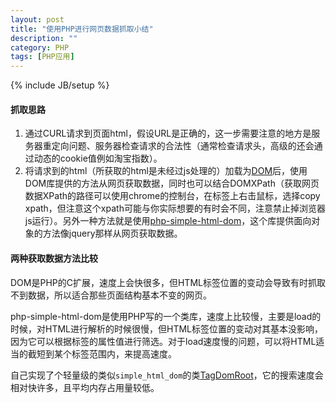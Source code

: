 ```yaml
---
layout: post
title: "使用PHP进行网页数据抓取小结"
description: ""
category: PHP
tags: [PHP应用]
---
```

{% include JB/setup %}

#### 抓取思路

1. 通过CURL请求到页面html，假设URL是正确的，这一步需要注意的地方是服务器重定向问题、服务器检查请求的合法性（通常检查请求头，高级的还会通过动态的cookie值例如淘宝指数）。
2. 将请求到的html（所获取的html是未经过js处理的）加载为[DOM](http://www.php.net/manual/zh/book.dom.php)后，使用DOM库提供的方法从网页获取数据，同时也可以结合DOMXPath（获取网页数据XPath的路径可以使用chrome的控制台，在标签上右击鼠标，选择copy xpath，但注意这个xpath可能与你实际想要的有时会不同，注意禁止掉浏览器js运行）。另外一种方法就是使用[php-simple-html-dom](http://www.ecartchina.com/php-simple-html-dom/manual.htm)，这个库提供面向对象的方法像jquery那样从网页获取数据。

<!--more-->

#### 两种获取数据方法比较

DOM是PHP的C扩展，速度上会快很多，但HTML标签位置的变动会导致有时抓取不到数据，所以适合那些页面结构基本不变的网页。

php-simple-html-dom是使用PHP写的一个类库，速度上比较慢，主要是load的时候，对HTML进行解析的时候很慢，但HTML标签位置的变动对其基本没影响，因为它可以根据标签的属性值进行筛选。对于load速度慢的问题，可以将HTML适当的截短到某个标签范围内，来提高速度。

自己实现了个轻量级的类似`simple_html_dom`的类[TagDomRoot](https://github.com/yangxikun/tag-parse)，它的搜索速度会相对快许多，且平均内存占用量较低。